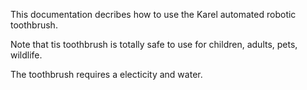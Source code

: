
This documentation decribes how to use the Karel automated robotic toothbrush.

Note that tis toothbrush is totally safe to use for children, adults, pets, wildlife.

The toothbrush requires a electicity and water.